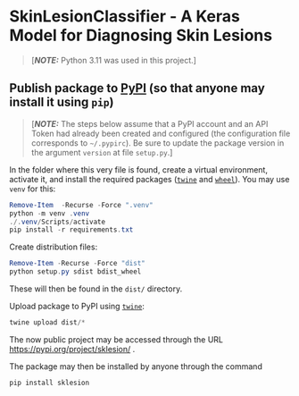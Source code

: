 # SkinLesionClassifier - A Keras Model for Diagnosing Skin Lesions

>[***NOTE:*** Python 3.11 was used in this project.]

## Publish package to [PyPI](https://pypi.org/) (so that anyone may install it using `pip`)

> [***NOTE:*** The steps below assume that a PyPI account and an API Token had already
> been created and configured (the configuration file corresponds to `~/.pypirc`). Be
> sure to update the package version in the argument `version` at file `setup.py`.]

In the folder where this very file is found, create a virtual environment, activate it,
and install the required packages ([`twine`](https://pypi.org/project/twine/) and [`wheel`](https://pypi.org/project/wheel/)). You may
use `venv` for this: 

```powershell
Remove-Item  -Recurse -Force ".venv"
python -m venv .venv
./.venv/Scripts/activate
pip install -r requirements.txt
```

Create distribution files:

```powershell
Remove-Item -Recurse -Force "dist"
python setup.py sdist bdist_wheel
```

These will then be found in the `dist/` directory.

Upload package to PyPI using [`twine`](https://pypi.org/project/twine/):

```powershell
twine upload dist/*
```

The now public project may be accessed through the URL https://pypi.org/project/sklesion/ .


The package may then be installed by anyone through the command

```powershell
pip install sklesion
```
